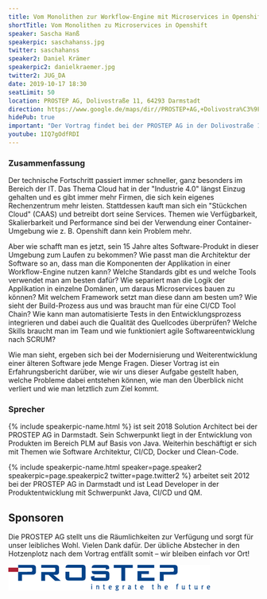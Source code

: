 ```yaml
---
title: Vom Monolithen zur Workflow-Engine mit Microservices in Openshift – Ein Erfahrungsbericht
shortTitle: Vom Monolithen zu Microservices in Openshift
speaker: Sascha Hanß
speakerpic: saschahanss.jpg
twitter: saschahanss
speaker2: Daniel Krämer
speakerpic2: danielkraemer.jpg
twitter2: JUG_DA
date: 2019-10-17 18:30
seatLimit: 50
location: PROSTEP AG, Dolivostraße 11, 64293 Darmstadt
direction: https://www.google.de/maps/dir//PROSTEP+AG,+Dolivostra%C3%9Fe+11,+64293+Darmstadt/@49.877311,8.6385963,17z/data=!4m15!1m6!3m5!1s0x47bd708c054c2ec7:0xf5ac2a21774ec14d!2sPROSTEP+AG!8m2!3d49.877311!4d8.640785!4m7!1m0!1m5!1m1!1s0x47bd708c054c2ec7:0xf5ac2a21774ec14d!2m2!1d8.640785!2d49.877311
hidePub: true
important: "Der Vortrag findet bei der PROSTEP AG in der Dolivostraße 11 statt."
youtube: 1IQ7gOdfRDI
---
```


### Zusammenfassung

Der technische Fortschritt passiert immer schneller, ganz besonders im Bereich der IT. Das Thema Cloud hat in der "Industrie 4.0" längst Einzug gehalten und es gibt immer mehr Firmen, die sich kein eigenes Rechenzentrum mehr leisten. Stattdessen kauft man sich ein "Stückchen Cloud" (CAAS) und betreibt dort seine Services. Themen wie Verfügbarkeit, Skalierbarkeit und Performance sind bei der Verwendung einer Container-Umgebung wie z. B. Openshift dann kein Problem mehr.  

Aber wie schafft man es jetzt, sein 15 Jahre altes Software-Produkt in dieser Umgebung zum Laufen zu bekommen? Wie passt man die Architektur der Software so an, dass man die Komponenten der Applikation in einer Workflow-Engine nutzen kann? Welche Standards gibt es und welche Tools verwendet man am besten dafür? Wie separiert man die Logik der Applikation in einzelne Domänen, um daraus Microservices bauen zu können? Mit welchem Framework setzt man diese dann am besten um? Wie sieht der Build-Prozess aus und was braucht man für eine CI/CD Tool Chain? Wie kann man automatisierte Tests in den Entwicklungsprozess integrieren und dabei auch die Qualität des Quellcodes überprüfen? Welche Skills braucht man im Team und wie funktioniert agile Softwareentwicklung nach SCRUM?

Wie man sieht, ergeben sich bei der Modernisierung und Weiterentwicklung einer älteren Software jede Menge Fragen. Dieser Vortrag ist ein Erfahrungsbericht darüber, wie wir uns dieser Aufgabe gestellt haben, welche Probleme dabei entstehen können, wie man den Überblick nicht verliert und wie man letztlich zum Ziel kommt.

### Sprecher

{% include speakerpic-name.html %} ist seit 2018 Solution Architect bei der PROSTEP AG in Darmstadt. Sein Schwerpunkt liegt in der Entwicklung von Produkten im Bereich PLM auf Basis von Java. Weiterhin beschäftigt er sich mit Themen wie Software Architektur, CI/CD, Docker und Clean-Code.

{% include speakerpic-name.html speaker=page.speaker2 speakerpic=page.speakerpic2 twitter=page.twitter2 %} arbeitet seit 2012 bei der PROSTEP AG in Darmstadt und ist Lead Developer in der Produktentwicklung mit Schwerpunkt Java, CI/CD und QM.


## Sponsoren

Die PROSTEP AG stellt uns die Räumlichkeiten zur Verfügung und sorgt für unser leibliches Wohl. Vielen Dank dafür. Der übliche Abstecher in den Hotzenplotz nach dem Vortrag entfällt somit – wir bleiben einfach vor Ort!

[![PROSTEP AG Logo](/images/sponsors/prostep.png)](https://www.prostep.com/)

